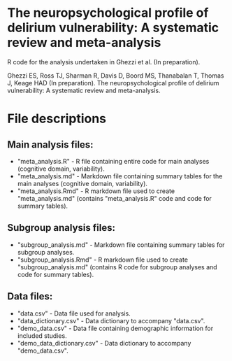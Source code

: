 # The neuropsychological profile of delirium vulnerability: A systematic review and meta-analysis

R code for the analysis undertaken in Ghezzi et al. (In preparation). 

Ghezzi ES, Ross TJ, Sharman R, Davis D, Boord MS, Thanabalan T, Thomas J, Keage HAD (In preparation). The neuropsychological profile of delirium vulnerability: A systematic review and meta-analysis.

# File descriptions
## Main analysis files:
- "meta_analysis.R" - R file containing entire code for main analyses (cognitive domain, variability).
- "meta_analysis.md" - Markdown file containing summary tables for the main analyses (cognitive domain, variability). 
- "meta_analysis.Rmd" - R markdown file used to create "meta_analysis.md" (contains "meta_analysis.R" code and code for summary tables).

## Subgroup analysis files:
- "subgroup_analysis.md" - Markdown file containing summary tables for subgroup analyses. 
- "subgroup_analysis.Rmd" - R markdown file used to create "subgroup_analysis.md" (contains R code for subgroup analyses and code for summary tables).

## Data files:
- "data.csv" - Data file used for analysis. 
- "data_dictionary.csv" - Data dictionary to accompany "data.csv".
- "demo_data.csv" - Data file containing demographic information for included studies.
- "demo_data_dictionary.csv" - Data dictionary to accompany "demo_data.csv".
